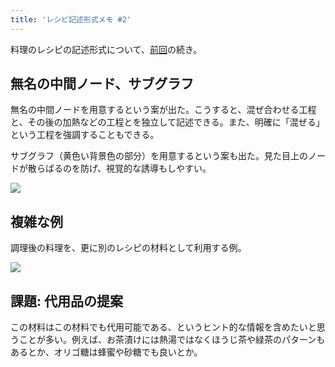 ```yaml
---
title: 'レシピ記述形式メモ #2'
---
```

料理のレシピの記述形式について、[前回](https://r7kamura.com/articles/2022-05-13-mermaid-recipe-memo)の続き。

無名の中間ノード、サブグラフ
--------------

無名の中間ノードを用意するという案が出た。こうすると、混ぜ合わせる工程と、その後の加熱などの工程とを独立して記述できる。また、明確に「混ぜる」という工程を強調することもできる。

サブグラフ（黄色い背景色の部分）を用意するという案も出た。見た目上のノードが散らばるのを防げ、視覚的な誘導もしやすい。

![](https://lh3.googleusercontent.com/g9Z1nlDhdMfSozka8xOcAhIPl42TRaZ4q8bkvT688k1QJRpXhV7SQAlZfu0mcj3OYOpch-e6tSDtgawE16JGGoP87_rGjtm7ZogIy0HV1lDQbZX_ckZDzb-vgjAiqOqmoBGPzUDC4pTX1Uvp_luD-25kL-DjyKI-pC0L4ro4B9M3whuE69XAEK7j)

複雑な例
----

調理後の料理を、更に別のレシピの材料として利用する例。

![](https://lh4.googleusercontent.com/C-5yN5H21B68T6-ARMk8Qwjt8ezlNHIZd8LSdc2kSaNtHE1Y10vNWJe_araP5MkcSp-LaiqaRr2UKidOgM13xlgphZj7bf4gXFhs0DIWH2nrciyBx_Or34hFW6gU6JJxB9oAfQMGWj8hYbcm6niRPd3prvyBSn_vLxH8BuR6Hw65OtlWr7tjkZUb)

課題: 代用品の提案
----------

この材料はこの材料でも代用可能である、というヒント的な情報を含めたいと思うことが多い。例えば、お茶漬けには熱湯ではなくほうじ茶や緑茶のパターンもあるとか、オリゴ糖は蜂蜜や砂糖でも良いとか。
